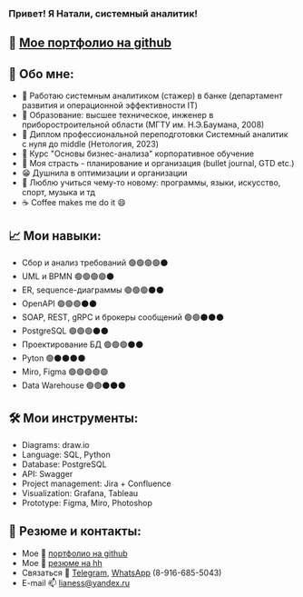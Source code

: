 ### Привет! Я Натали, системный аналитик! 

## 📒 [Мое портфолио на github](https://github.com/nataliashved/portfolio)

## 🌱 Обо мне:
- 🔭 Работаю системным аналитиком (стажер) в банке (департамент развития и операционной эффективности IT)
- 📘 Образование: высшее техническое, инженер в приборостроительной области (МГТУ им. Н.Э.Баумана, 2008)
- 📗 Диплом профессиональной переподготовки Системный аналитик с нуля до
middle (Нетология, 2023)
- 📓 Курс "Основы бизнес-анализа" корпоративное обучение
- 💜 Моя страсть - планирование и организация (bullet journal, GTD etc.)
- 😁 Душнила в оптимизации и организации
- 📓 Люблю учиться чему-то новому: программы, языки, искусство, спорт, музыка и тд
- ☕ Coffee makes me do it 😄

## 📈 Мои навыки:
- Сбор и анализ требований 🟢🟢🟢🟢⚫
- UML и BPMN 🟢🟢🟢🟢⚫
- ER, sequence-диаграммы 🟢🟢🟢⚫⚫
- OpenAPI 🟢🟢🟢⚫⚫
- SOAP, REST, gRPC и брокеры сообщений 🟢🟢⚫⚫⚫
- PostgreSQL 🟢🟢🟢⚫⚫
- Проектирование БД 🟢🟢🟢⚫⚫
- Pyton 🟢⚫⚫⚫⚫
- Miro, Figma 🟢🟢🟢🟢🟢
- Data Warehouse 🟢🟢⚫⚫⚫

## 🛠️ Мои инструменты:
- Diagrams: draw.io
- Language: SQL, Python
- Database: PostgreSQL
- API: Swagger
- Project management: Jira + Confluence
- Visualization: Grafana, Tableau
- Prototype: Figma, Miro, Photoshop

## 📝 Резюме и контакты:
- Мое 📒 [портфолио на github](https://github.com/nataliashved/portfolio)
- Мое 📄 [резюме на hh](https://hh.ru/applicant/resumes/view?resume=cf08af13ff0afa19d60039ed1f533350357970)
- Связаться 📱 [Telegram](https://t.me/natalia_svd), [WhatsApp](https://wa.clck.bar/79166855043) (8-916-685-5043)
- E-mail 📫 lianess@yandex.ru


